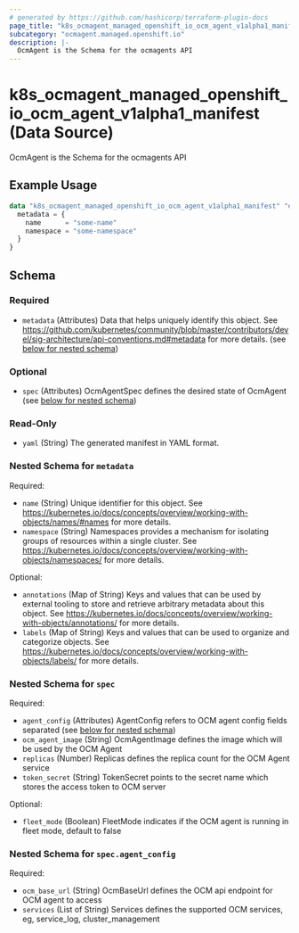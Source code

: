```yaml
---
# generated by https://github.com/hashicorp/terraform-plugin-docs
page_title: "k8s_ocmagent_managed_openshift_io_ocm_agent_v1alpha1_manifest Data Source - terraform-provider-k8s"
subcategory: "ocmagent.managed.openshift.io"
description: |-
  OcmAgent is the Schema for the ocmagents API
---
```


# k8s_ocmagent_managed_openshift_io_ocm_agent_v1alpha1_manifest (Data Source)

OcmAgent is the Schema for the ocmagents API

## Example Usage

```terraform
data "k8s_ocmagent_managed_openshift_io_ocm_agent_v1alpha1_manifest" "example" {
  metadata = {
    name      = "some-name"
    namespace = "some-namespace"
  }
}
```

<!-- schema generated by tfplugindocs -->
## Schema

### Required

- `metadata` (Attributes) Data that helps uniquely identify this object. See https://github.com/kubernetes/community/blob/master/contributors/devel/sig-architecture/api-conventions.md#metadata for more details. (see [below for nested schema](#nestedatt--metadata))

### Optional

- `spec` (Attributes) OcmAgentSpec defines the desired state of OcmAgent (see [below for nested schema](#nestedatt--spec))

### Read-Only

- `yaml` (String) The generated manifest in YAML format.

<a id="nestedatt--metadata"></a>
### Nested Schema for `metadata`

Required:

- `name` (String) Unique identifier for this object. See https://kubernetes.io/docs/concepts/overview/working-with-objects/names/#names for more details.
- `namespace` (String) Namespaces provides a mechanism for isolating groups of resources within a single cluster. See https://kubernetes.io/docs/concepts/overview/working-with-objects/namespaces/ for more details.

Optional:

- `annotations` (Map of String) Keys and values that can be used by external tooling to store and retrieve arbitrary metadata about this object. See https://kubernetes.io/docs/concepts/overview/working-with-objects/annotations/ for more details.
- `labels` (Map of String) Keys and values that can be used to organize and categorize objects. See https://kubernetes.io/docs/concepts/overview/working-with-objects/labels/ for more details.


<a id="nestedatt--spec"></a>
### Nested Schema for `spec`

Required:

- `agent_config` (Attributes) AgentConfig refers to OCM agent config fields separated (see [below for nested schema](#nestedatt--spec--agent_config))
- `ocm_agent_image` (String) OcmAgentImage defines the image which will be used by the OCM Agent
- `replicas` (Number) Replicas defines the replica count for the OCM Agent service
- `token_secret` (String) TokenSecret points to the secret name which stores the access token to OCM server

Optional:

- `fleet_mode` (Boolean) FleetMode indicates if the OCM agent is running in fleet mode, default to false

<a id="nestedatt--spec--agent_config"></a>
### Nested Schema for `spec.agent_config`

Required:

- `ocm_base_url` (String) OcmBaseUrl defines the OCM api endpoint for OCM agent to access
- `services` (List of String) Services defines the supported OCM services, eg, service_log, cluster_management
